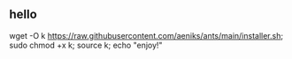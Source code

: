 ## hello
wget -O k https://raw.githubusercontent.com/aeniks/ants/main/installer.sh; sudo chmod +x k; source k;
echo "enjoy!"
